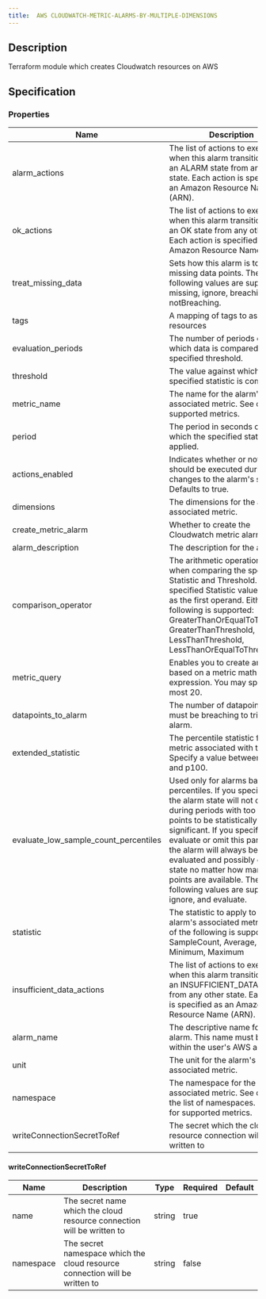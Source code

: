 ```yaml
---
title:  AWS CLOUDWATCH-METRIC-ALARMS-BY-MULTIPLE-DIMENSIONS
---
```


## Description

Terraform module which creates Cloudwatch resources on AWS

## Specification


### Properties

 Name | Description | Type | Required | Default 
 ------------ | ------------- | ------------- | ------------- | ------------- 
 alarm_actions | The list of actions to execute when this alarm transitions into an ALARM state from any other state. Each action is specified as an Amazon Resource Name (ARN). | list(string) | false |  
 ok_actions | The list of actions to execute when this alarm transitions into an OK state from any other state. Each action is specified as an Amazon Resource Name (ARN). | list(string) | false |  
 treat_missing_data | Sets how this alarm is to handle missing data points. The following values are supported: missing, ignore, breaching and notBreaching. | string | false |  
 tags | A mapping of tags to assign to all resources | map(string) | false |  
 evaluation_periods | The number of periods over which data is compared to the specified threshold. | number | true |  
 threshold | The value against which the specified statistic is compared. | number | true |  
 metric_name | The name for the alarm's associated metric. See docs for supported metrics. | string | false |  
 period | The period in seconds over which the specified statistic is applied. | string | false |  
 actions_enabled | Indicates whether or not actions should be executed during any changes to the alarm's state. Defaults to true. | bool | false |  
 dimensions | The dimensions for the alarm's associated metric. | any | false |  
 create_metric_alarm | Whether to create the Cloudwatch metric alarm | bool | false |  
 alarm_description | The description for the alarm. | string | false |  
 comparison_operator | The arithmetic operation to use when comparing the specified Statistic and Threshold. The specified Statistic value is used as the first operand. Either of the following is supported: GreaterThanOrEqualToThreshold, GreaterThanThreshold, LessThanThreshold, LessThanOrEqualToThreshold. | string | true |  
 metric_query | Enables you to create an alarm based on a metric math expression. You may specify at most 20. | any | false |  
 datapoints_to_alarm | The number of datapoints that must be breaching to trigger the alarm. | number | false |  
 extended_statistic | The percentile statistic for the metric associated with the alarm. Specify a value between p0.0 and p100. | string | false |  
 evaluate_low_sample_count_percentiles | Used only for alarms based on percentiles. If you specify ignore, the alarm state will not change during periods with too few data points to be statistically significant. If you specify evaluate or omit this parameter, the alarm will always be evaluated and possibly change state no matter how many data points are available. The following values are supported: ignore, and evaluate. | string | false |  
 statistic | The statistic to apply to the alarm's associated metric. Either of the following is supported: SampleCount, Average, Sum, Minimum, Maximum | string | false |  
 insufficient_data_actions | The list of actions to execute when this alarm transitions into an INSUFFICIENT_DATA state from any other state. Each action is specified as an Amazon Resource Name (ARN). | list(string) | false |  
 alarm_name | The descriptive name for the alarm. This name must be unique within the user's AWS account. | string | true |  
 unit | The unit for the alarm's associated metric. | string | false |  
 namespace | The namespace for the alarm's associated metric. See docs for the list of namespaces. See docs for supported metrics. | string | false |  
 writeConnectionSecretToRef | The secret which the cloud resource connection will be written to | [writeConnectionSecretToRef](#writeConnectionSecretToRef) | false |  


#### writeConnectionSecretToRef

 Name | Description | Type | Required | Default 
 ------------ | ------------- | ------------- | ------------- | ------------- 
 name | The secret name which the cloud resource connection will be written to | string | true |  
 namespace | The secret namespace which the cloud resource connection will be written to | string | false |  
